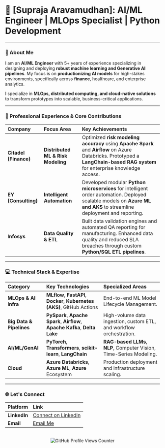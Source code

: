 # 🤖 [Supraja Aravamudhan]: AI/ML Engineer | MLOps Specialist | Python Development 
---

### 👋 About Me

I am an **AI/ML Engineer** with 5+ years of experience specializing in designing and deploying **robust machine learning and Generative AI pipelines**. My focus is on **productionizing AI models** for high-stakes environments, specifically across **finance**, healthcare, and enterprise analytics.

I specialize in **MLOps, distributed computing, and cloud-native solutions** to transform prototypes into scalable, business-critical applications.

---

### 💼 Professional Experience & Core Contributions

| Company | Focus Area | Key Achievements |
| :--- | :--- | :--- |
| **Citadel (Finance)** | **Distributed ML & Risk Modeling** | Optimized **risk modeling accuracy** using **Apache Spark** and **Airflow** on Azure Databricks. Prototyped a **LangChain-based RAG system** for enterprise knowledge access. |
| **EY (Consulting)** | **Intelligent Automation** | Developed modular **Python microservices** for intelligent order automation. Deployed scalable models on **Azure ML and AKS** to streamline deployment and reporting. |
| **Infosys** | **Data Quality & ETL** | Built data validation engines and automated QA reporting for manufacturing. Enhanced data quality and reduced SLA breaches through custom **Python/SQL ETL pipelines**. |

---

### 💻 Technical Stack & Expertise

| Category | Key Technologies | Specialized Areas |
| :--- | :--- | :--- |
| **MLOps & AI Infra** | **MLflow**, **FastAPI**, **Docker**, **Kubernetes (AKS)**, GitHub Actions | End-to-end ML Model Lifecycle Management. |
| **Big Data & Pipelines** | **PySpark**, **Apache Spark**, **Airflow**, **Apache Kafka**, **Delta Lake** | High-volume data ingestion, custom ETL, and workflow orchestration. |
| **AI/ML/GenAI** | **PyTorch**, **Transformers**, **scikit-learn**, **LangChain** | **RAG-based LLMs**, **NLP**, Computer Vision, Time-Series Modeling. |
| **Cloud** | **Azure Databricks**, **Azure ML**, **Azure** Ecosystem | Production deployment and infrastructure scaling. |

---

### 🌐 Let's Connect

| Platform | Link |
| :--- | :--- |
| **LinkedIn** | [Connect on LinkedIn](https://www.linkedin.com/in/suprajaaravamudhan/) |
| **Email** | [Email Me](mailto:asupraja85@gmail.com) |

<br>

<div align="center">
  <img src="https://komarev.com/ghpvc/?username=YOUR-GITHUB-USERNAME&label=Profile%20views&color=0e75b6&style=flat" alt="GitHub Profile Views Counter"/>
</div>
